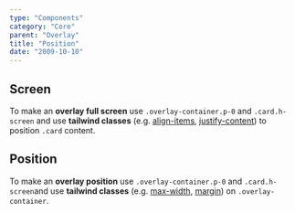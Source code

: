 ```yaml
---
type: "Components"
category: "Core"
parent: "Overlay"
title: "Position"
date: "2009-10-10"
---
```


## Screen

To make an **overlay full screen** use `.overlay-container.p-0` and `.card.h-screen` and use **tailwind classes** (e.g. [align-items](https://tailwindcss.com/docs/align-items), [justify-content](https://tailwindcss.com/docs/justify-content)) to position `.card` content.

<demo>
  <demovanilla src="vanilla/components/core/overlay/screen">
  </demovanilla>
</demo>

## Position

To make an **overlay position** use `.overlay-container.p-0` and `.card.h-screen`and use **tailwind classes** (e.g. [max-width](https://tailwindcss.com/docs/max-width), [margin](https://tailwindcss.com/docs/margin)) on `.overlay-container`.

<demo>
  <demovanilla src="vanilla/components/core/overlay/position">
  </demovanilla>
</demo>
